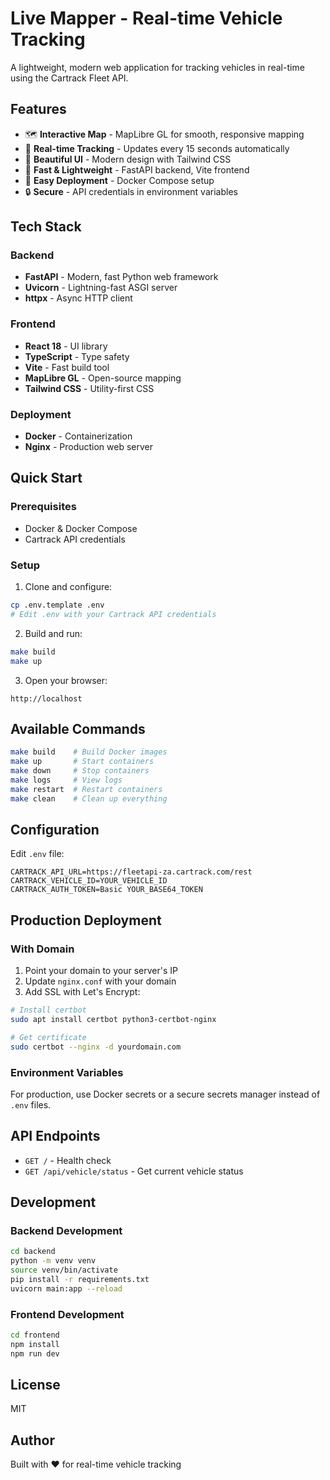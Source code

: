 # Live Mapper - Real-time Vehicle Tracking

A lightweight, modern web application for tracking vehicles in real-time using the Cartrack Fleet API.

## Features

- 🗺️ **Interactive Map** - MapLibre GL for smooth, responsive mapping
- 📍 **Real-time Tracking** - Updates every 15 seconds automatically
- 🎨 **Beautiful UI** - Modern design with Tailwind CSS
- 🚀 **Fast & Lightweight** - FastAPI backend, Vite frontend
- 🐳 **Easy Deployment** - Docker Compose setup
- 🔒 **Secure** - API credentials in environment variables

## Tech Stack

### Backend
- **FastAPI** - Modern, fast Python web framework
- **Uvicorn** - Lightning-fast ASGI server
- **httpx** - Async HTTP client

### Frontend
- **React 18** - UI library
- **TypeScript** - Type safety
- **Vite** - Fast build tool
- **MapLibre GL** - Open-source mapping
- **Tailwind CSS** - Utility-first CSS

### Deployment
- **Docker** - Containerization
- **Nginx** - Production web server

## Quick Start

### Prerequisites
- Docker & Docker Compose
- Cartrack API credentials

### Setup

1. Clone and configure:
```bash
cp .env.template .env
# Edit .env with your Cartrack API credentials
```

2. Build and run:
```bash
make build
make up
```

3. Open your browser:
```
http://localhost
```

## Available Commands

```bash
make build    # Build Docker images
make up       # Start containers
make down     # Stop containers
make logs     # View logs
make restart  # Restart containers
make clean    # Clean up everything
```

## Configuration

Edit `.env` file:

```env
CARTRACK_API_URL=https://fleetapi-za.cartrack.com/rest
CARTRACK_VEHICLE_ID=YOUR_VEHICLE_ID
CARTRACK_AUTH_TOKEN=Basic YOUR_BASE64_TOKEN
```

## Production Deployment

### With Domain

1. Point your domain to your server's IP
2. Update `nginx.conf` with your domain
3. Add SSL with Let's Encrypt:

```bash
# Install certbot
sudo apt install certbot python3-certbot-nginx

# Get certificate
sudo certbot --nginx -d yourdomain.com
```

### Environment Variables

For production, use Docker secrets or a secure secrets manager instead of `.env` files.

## API Endpoints

- `GET /` - Health check
- `GET /api/vehicle/status` - Get current vehicle status

## Development

### Backend Development
```bash
cd backend
python -m venv venv
source venv/bin/activate
pip install -r requirements.txt
uvicorn main:app --reload
```

### Frontend Development
```bash
cd frontend
npm install
npm run dev
```

## License

MIT

## Author

Built with ❤️ for real-time vehicle tracking
